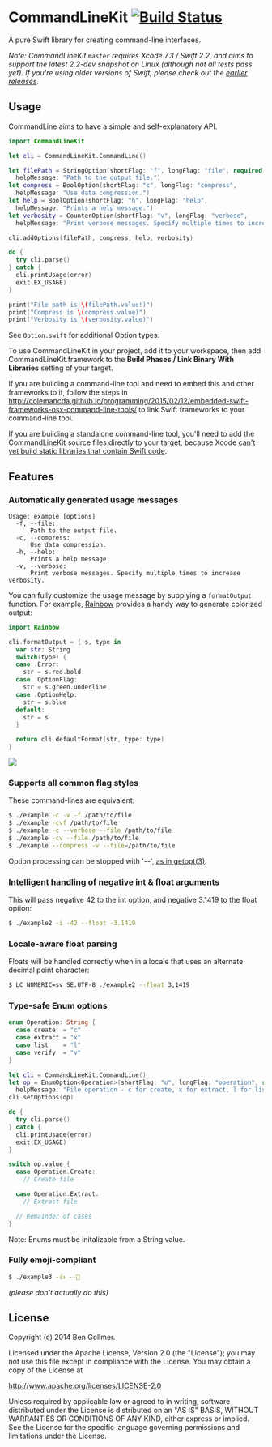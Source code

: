 # CommandLineKit [![Build Status](https://travis-ci.org/jatoben/CommandLine.svg?branch=master)](https://travis-ci.org/jatoben/CommandLine)

A pure Swift library for creating command-line interfaces.

*Note: CommandLineKit `master` requires Xcode 7.3 / Swift 2.2, and aims to support the latest 2.2-dev snapshot on Linux (although not all tests pass yet). If you're using older versions of Swift, please check out the [earlier releases](https://github.com/jatoben/CommandLine/releases).*

## Usage

CommandLine aims to have a simple and self-explanatory API.

```swift
import CommandLineKit

let cli = CommandLineKit.CommandLine()

let filePath = StringOption(shortFlag: "f", longFlag: "file", required: true,
  helpMessage: "Path to the output file.")
let compress = BoolOption(shortFlag: "c", longFlag: "compress",
  helpMessage: "Use data compression.")
let help = BoolOption(shortFlag: "h", longFlag: "help",
  helpMessage: "Prints a help message.")
let verbosity = CounterOption(shortFlag: "v", longFlag: "verbose",
  helpMessage: "Print verbose messages. Specify multiple times to increase verbosity.")

cli.addOptions(filePath, compress, help, verbosity)

do {
  try cli.parse()
} catch {
  cli.printUsage(error)
  exit(EX_USAGE)
}

print("File path is \(filePath.value!)")
print("Compress is \(compress.value)")
print("Verbosity is \(verbosity.value)")
```

See `Option.swift` for additional Option types.

To use CommandLineKit in your project, add it to your workspace, then add CommandLineKit.framework to the __Build Phases / Link Binary With Libraries__ setting of your target.

If you are building a command-line tool and need to embed this and other frameworks to it, follow the steps in http://colemancda.github.io/programming/2015/02/12/embedded-swift-frameworks-osx-command-line-tools/ to link Swift frameworks to your command-line tool.

If you are building a standalone command-line tool, you'll need to add the CommandLineKit source files directly to your target, because Xcode [can't yet build static libraries that contain Swift code](https://github.com/ksm/SwiftInFlux#static-libraries).


## Features

### Automatically generated usage messages

```
Usage: example [options]
  -f, --file:    
      Path to the output file.
  -c, --compress:
      Use data compression.
  -h, --help:    
      Prints a help message.
  -v, --verbose:
      Print verbose messages. Specify multiple times to increase verbosity.
```

You can fully customize the usage message by supplying a `formatOutput` function. For example, [Rainbow](https://github.com/onevcat/Rainbow) provides a handy way to generate colorized output:

```swift
import Rainbow

cli.formatOutput = { s, type in
  var str: String
  switch(type) {
  case .Error:
    str = s.red.bold
  case .OptionFlag:
    str = s.green.underline
  case .OptionHelp:
    str = s.blue
  default:
    str = s
  }

  return cli.defaultFormat(str, type: type)
}
```

![](https://cloud.githubusercontent.com/assets/318083/12108437/1e3ec25c-b335-11e5-9cc9-d45ad3ab3dc7.png)

### Supports all common flag styles

These command-lines are equivalent:

```bash
$ ./example -c -v -f /path/to/file
$ ./example -cvf /path/to/file
$ ./example -c --verbose --file /path/to/file
$ ./example -cv --file /path/to/file
$ ./example --compress -v --file=/path/to/file
```

Option processing can be stopped with '--', [as in getopt(3)](https://www.gnu.org/prep/standards/html_node/Command_002dLine-Interfaces.html).

### Intelligent handling of negative int & float arguments

This will pass negative 42 to the int option, and negative 3.1419 to the float option:

```bash
$ ./example2 -i -42 --float -3.1419
```

### Locale-aware float parsing

Floats will be handled correctly when in a locale that uses an alternate decimal point character:

```bash
$ LC_NUMERIC=sv_SE.UTF-8 ./example2 --float 3,1419
```

### Type-safe Enum options

```swift
enum Operation: String {
  case create  = "c"
  case extract = "x"
  case list    = "l"
  case verify  = "v"
}

let cli = CommandLineKit.CommandLine()
let op = EnumOption<Operation>(shortFlag: "o", longFlag: "operation", required: true,
  helpMessage: "File operation - c for create, x for extract, l for list, or v for verify.")
cli.setOptions(op)

do {
  try cli.parse()
} catch {
  cli.printUsage(error)
  exit(EX_USAGE)
}

switch op.value {
  case Operation.Create:
    // Create file

  case Operation.Extract:
    // Extract file

  // Remainder of cases
}
```

Note: Enums must be initalizable from a String value.

### Fully emoji-compliant

```bash
$ ./example3 -👍 --👻
```

*(please don't actually do this)*

License
-------
Copyright (c) 2014 Ben Gollmer.

Licensed under the Apache License, Version 2.0 (the "License"); you may not use this file except in compliance with the License. You may obtain a copy of the License at

http://www.apache.org/licenses/LICENSE-2.0

Unless required by applicable law or agreed to in writing, software distributed under the License is distributed on an "AS IS" BASIS, WITHOUT WARRANTIES OR CONDITIONS OF ANY KIND, either express or implied. See the License for the specific language governing permissions and limitations under the License.
